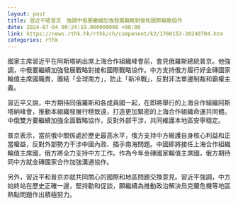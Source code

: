 ```yaml
---
layout: post
title: 習近平晤普京　強調中俄要繼續加強發展戰略對接和國際戰略協作
date: 2024-07-04 00:24:19.000000000 +08:00
link: https://news.rthk.hk/rthk/ch/component/k2/1760153-20240704.htm
categories: rthk
---
```


國家主席習近平在阿斯塔納出席上海合作組織峰會前，會見俄羅斯總統普京。他強調，中俄要繼續加強發展戰略對接和國際戰略協作。中方支持俄方履行好金磚國家輪值主席國職責，團結「全球南方」，防止「新冷戰」，反對非法單邊制裁和霸權主義。

習近平又說，中方期待同俄羅斯和各成員國一起，在即將舉行的上海合作組織阿斯塔納峰會，推動本組織發展行穩致遠，打造更加緊密的上海合作組織命運共同體。中俄雙方要繼續加強全面戰略協作，反對外部干涉，共同維護本地區安寧穩定。

普京表示，當前俄中關係處於歷史最高水平，俄方支持中方維護自身核心利益和正當權益，反對外部勢力干涉中國內政、插手南海問題。中國即將接任上海合作組織輪值主席國，俄方將全力支持中方工作。作為今年金磚國家輪值主席國，俄方期待同中方就金磚國家合作加強溝通協作。

另外，習近平和普京亦就共同關心的國際和地區問題交換意見。習近平強調，中方始終站在歷史正確一邊，堅持勸和促談，願繼續為推動政治解決烏克蘭危機等地區熱點問題作出積極努力。
